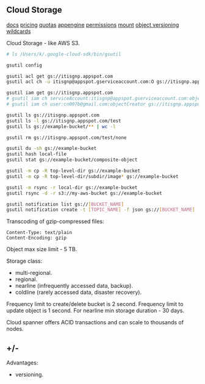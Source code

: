 Cloud Storage
-

[docs](https://cloud.google.com/storage/docs/)
[pricing](https://cloud.google.com/storage/pricing)
[quotas](https://cloud.google.com/storage/quotas)
[appengine](https://cloud.google.com/appengine/docs/standard/go/googlecloudstorageclient/read-write-to-cloud-storage)
[permissions](https://cloud.google.com/storage/docs/access-control/iam-permissions)
[mount](https://cloud.google.com/storage/docs/gcs-fuse)
[object versioning](https://cloud.google.com/storage/docs/using-object-versioning)
[wildcards](https://cloud.google.com/storage/docs/gsutil/addlhelp/WildcardNames)

Cloud Storage - like AWS S3.

````sh
# ls /Users/k/.google-cloud-sdk/bin/gsutil

gsutil config

gsutil acl get gs://itisgnp.appspot.com
gsutil acl ch -u itisgnp@appspot.gserviceaccount.com:O gs://itisgnp.appspot.com

gsutil iam get gs://itisgnp.appspot.com
# gsutil iam ch serviceAccount:itisgnp@appspot.gserviceaccount.com:objectCreator gs://itisgnp.appspot.com
# gsutil iam ch user:cn007b@gmail.com:objectCreator gs://itisgnp.appspot.com

gsutil ls gs://itisgnp.appspot.com
gsutil ls -l gs://itisgnp.appspot.com/test
gsutil ls gs://example-bucket/** | wc -l

gsutil rm gs://itisgnp.appspot.com/test/none

gsutil du -sh gs://example-bucket
gsutil hash local-file
gsutil stat gs://example-bucket/composite-object

gsutil -m cp -R top-level-dir gs://example-bucket
gsutil -m cp -R top-level-dir/subdir/image* gs://example-bucket

gsutil -m rsync -r local-dir gs://example-bucket
gsutil rsync -d -r s3://my-aws-bucket gs://example-bucket

gsutil notification list gs://[BUCKET_NAME]
gsutil notification create -t [TOPIC_NAME] -f json gs://[BUCKET_NAME]
````

Transcoding of gzip-compressed files:
````
Content-Type: text/plain
Content-Encoding: gzip
````

Object max size limit - 5 TB.

Storage class:
* multi-regional.
* regional.
* nearline (infrequently accessed data, backup).
* coldline (rarely accessed data, disaster recovery).

Frequency limit to create/delete bucket is 2 second.
Frequency limit to update object is 1 second.
For nearline min storage duration - 30 days.

Cloud spanner offers ACID transactions and can scale to thousands of nodes.

## +/-

Advantages:
* versioning.
